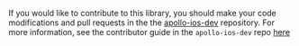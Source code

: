 If you would like to contribute to this library, you should make your code modifications and pull requests in the the [apollo-ios-dev](https://github.com/apollographql/apollo-ios-dev) repository. For more information, see the contributor guide in the `apollo-ios-dev` repo [here](https://github.com/apollographql/apollo-ios-dev/tree/main/CONTRIBUTING.md)
